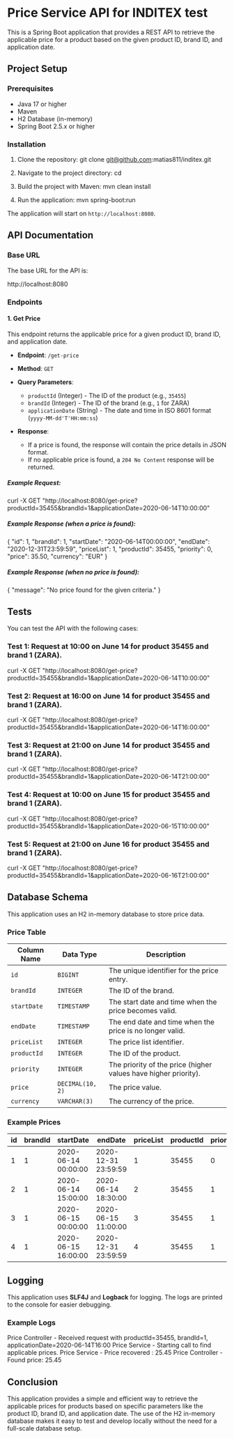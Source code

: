 # Price Service API for INDITEX test

This is a Spring Boot application that provides a REST API to retrieve the applicable price for a product based on the given product ID, brand ID, and application date.

## Project Setup

### Prerequisites
- Java 17 or higher
- Maven
- H2 Database (in-memory)
- Spring Boot 2.5.x or higher

### Installation

1. Clone the repository:
   git clone git@github.com:matias811/inditex.git

2. Navigate to the project directory:
   cd <project-directory>

3. Build the project with Maven:
   mvn clean install

4. Run the application:
   mvn spring-boot:run

The application will start on `http://localhost:8080`.

## API Documentation

### Base URL

The base URL for the API is:

http://localhost:8080

### Endpoints

#### 1. **Get Price**
This endpoint returns the applicable price for a given product ID, brand ID, and application date.

- **Endpoint**: `/get-price`
- **Method**: `GET`
- **Query Parameters**:
  - `productId` (Integer) - The ID of the product (e.g., `35455`)
  - `brandId` (Integer) - The ID of the brand (e.g., `1` for ZARA)
  - `applicationDate` (String) - The date and time in ISO 8601 format (`yyyy-MM-dd'T'HH:mm:ss`)

- **Response**: 
  - If a price is found, the response will contain the price details in JSON format.
  - If no applicable price is found, a `204 No Content` response will be returned.

##### Example Request:
curl -X GET "http://localhost:8080/get-price?productId=35455&brandId=1&applicationDate=2020-06-14T10:00:00"

##### Example Response (when a price is found):
{
  "id": 1,
  "brandId": 1,
  "startDate": "2020-06-14T00:00:00",
  "endDate": "2020-12-31T23:59:59",
  "priceList": 1,
  "productId": 35455,
  "priority": 0,
  "price": 35.50,
  "currency": "EUR"
}

##### Example Response (when no price is found):
{
  "message": "No price found for the given criteria."
}

## Tests

You can test the API with the following cases:

### Test 1: Request at 10:00 on June 14 for product 35455 and brand 1 (ZARA).
curl -X GET "http://localhost:8080/get-price?productId=35455&brandId=1&applicationDate=2020-06-14T10:00:00"

### Test 2: Request at 16:00 on June 14 for product 35455 and brand 1 (ZARA).
curl -X GET "http://localhost:8080/get-price?productId=35455&brandId=1&applicationDate=2020-06-14T16:00:00"

### Test 3: Request at 21:00 on June 14 for product 35455 and brand 1 (ZARA).
curl -X GET "http://localhost:8080/get-price?productId=35455&brandId=1&applicationDate=2020-06-14T21:00:00"

### Test 4: Request at 10:00 on June 15 for product 35455 and brand 1 (ZARA).
curl -X GET "http://localhost:8080/get-price?productId=35455&brandId=1&applicationDate=2020-06-15T10:00:00"

### Test 5: Request at 21:00 on June 16 for product 35455 and brand 1 (ZARA).
curl -X GET "http://localhost:8080/get-price?productId=35455&brandId=1&applicationDate=2020-06-16T21:00:00"

## Database Schema

This application uses an H2 in-memory database to store price data.

### Price Table

| Column Name   | Data Type       | Description                                            |
|---------------|-----------------|--------------------------------------------------------|
| `id`          | `BIGINT`        | The unique identifier for the price entry.             |
| `brandId`     | `INTEGER`       | The ID of the brand.                                   |
| `startDate`   | `TIMESTAMP`     | The start date and time when the price becomes valid.  |
| `endDate`     | `TIMESTAMP`     | The end date and time when the price is no longer valid.|
| `priceList`   | `INTEGER`       | The price list identifier.                             |
| `productId`   | `INTEGER`       | The ID of the product.                                 |
| `priority`    | `INTEGER`       | The priority of the price (higher values have higher priority). |
| `price`       | `DECIMAL(10, 2)`| The price value.                                       |
| `currency`    | `VARCHAR(3)`    | The currency of the price.                             |

### Example Prices

| id  | brandId | startDate           | endDate             | priceList | productId | priority | price | currency |
|-----|---------|---------------------|---------------------|-----------|-----------|----------|-------|----------|
| 1   | 1       | 2020-06-14 00:00:00 | 2020-12-31 23:59:59 | 1         | 35455     | 0        | 35.50 | EUR      |
| 2   | 1       | 2020-06-14 15:00:00 | 2020-06-14 18:30:00 | 2         | 35455     | 1        | 25.45 | EUR      |
| 3   | 1       | 2020-06-15 00:00:00 | 2020-06-15 11:00:00 | 3         | 35455     | 1        | 30.50 | EUR      |
| 4   | 1       | 2020-06-15 16:00:00 | 2020-12-31 23:59:59 | 4         | 35455     | 1        | 38.95 | EUR      |

## Logging

This application uses **SLF4J** and **Logback** for logging. The logs are printed to the console for easier debugging.

### Example Logs

Price Controller - Received request with productId=35455, brandId=1, applicationDate=2020-06-14T16:00
Price Service - Starting call to find applicable prices.
Price Service - Price recovered : 25.45
Price Controller - Found price: 25.45

## Conclusion

This application provides a simple and efficient way to retrieve the applicable prices for products based on specific parameters like the product ID, brand ID, and application date. The use of the H2 in-memory database makes it easy to test and develop locally without the need for a full-scale database setup.
